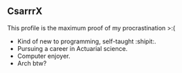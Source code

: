 ## CsarrrX
This profile is the maximum proof of my procrastination >:(
+ Kind of new to programming, self-taught :shipit:.
+ Pursuing a career in Actuarial science.
+ Computer enjoyer.
+ Arch btw?






